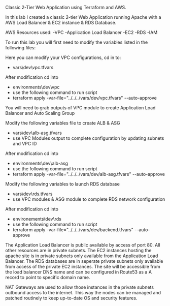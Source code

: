 Classic 2-Tier Web Application using Terraform and AWS.

In this lab I created a classic 2-tier Web Application running Apache with a AWS Load Balancer & EC2 instance & RDS Database.

AWS Resources used:
-VPC
-Application Load Balancer
-EC2
-RDS
-IAM

To run this lab you will first need to modify the variables listed in the following files:

Here you can modify your VPC configurations, cd in to:
 - vars\dev\vpc.tfvars

After modification cd into 
 - environments\dev\vpc 
 - use the following command to run script
 - terraform apply -var-file="../../../vars/dev/vpc.tfvars" --auto-approve
 
You will need to grab outputs of VPC module to create Application Load Balancer and Auto Scaling Group

Modify the following variables file to create ALB & ASG
- vars\dev\alb-asg.tfvars
- use VPC Modules output to complete configuration by updating subnets and VPC ID

After modification cd into
- environments\dev\alb-asg
- use the following command to run script
- terraform apply -var-file="../../../vars/dev/alb-asg.tfvars" --auto-approve

Modify the following variables to launch RDS database 
- vars\dev\rds.tfvars
- use VPC modules  & ASG module to complete RDS network configuration

After modification cd into 
- environements\dev\rds
- use the following command to run script
- terraform apply -var-file="../../../vars/dev/backend.tfvars" --auto-approve

The Application Load Balancer is public available by access of port 80. All other resources are in private subnets. The EC2 instances hosting the apache site is in private subnets only available from the Application Load Balancer. The RDS databases are in seperate private subnets only available from access of the private EC2 instances. The site will be accessible from the load balancer DNS name and can be configured in Route53 as a A record to point to specific domain name. 

NAT Gateways are used to allow those instances in the private subnets outbound access to the internet. This way the nodes can be managed and patched routinely to keep up-to-date OS and security features. 
